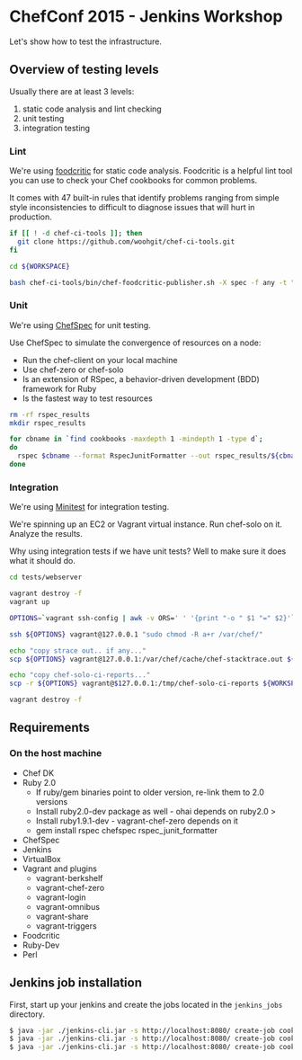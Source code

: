 # ChefConf 2015 - Jenkins Workshop

Let's show how to test the infrastructure.

## Overview of testing levels

Usually there are at least 3 levels:

1. static code analysis and lint checking
2. unit testing
3. integration testing

### Lint

We're using [foodcritic](https://foodcritic.io) for static code analysis. Foodcritic is a helpful lint tool you can use to check your Chef cookbooks for common problems.

It comes with 47 built-in rules that identify problems ranging from simple style inconsistencies to difficult to diagnose issues that will hurt in production.

```bash
if [[ ! -d chef-ci-tools ]]; then
  git clone https://github.com/woohgit/chef-ci-tools.git
fi

cd ${WORKSPACE}

bash chef-ci-tools/bin/chef-foodcritic-publisher.sh -X spec -f any -t "~FC003"
```

### Unit

We're using [ChefSpec](https://docs.chef.io/chefspec.html) for unit testing.

Use ChefSpec to simulate the convergence of resources on a node:

- Run the chef-client on your local machine
- Use chef-zero or chef-solo
- Is an extension of RSpec, a behavior-driven development (BDD) framework for Ruby
- Is the fastest way to test resources

```bash
rm -rf rspec_results
mkdir rspec_results

for cbname in `find cookbooks -maxdepth 1 -mindepth 1 -type d`;
do
  rspec $cbname --format RspecJunitFormatter --out rspec_results/${cbname}-results.xml
done
```



### Integration

We're using [Minitest](https://github.com/seattlerb/minitest) for integration testing.

We're spinning up an EC2 or Vagrant virtual instance. Run chef-solo on it. Analyze the results.

Why using integration tests if we have unit tests? Well to make sure it does what it should do.

```bash
cd tests/webserver

vagrant destroy -f
vagrant up

OPTIONS=`vagrant ssh-config | awk -v ORS=' ' '{print "-o " $1 "=" $2}'`

ssh ${OPTIONS} vagrant@127.0.0.1 "sudo chmod -R a+r /var/chef/"

echo "copy strace out.. if any..."
scp ${OPTIONS} vagrant@127.0.0.1:/var/chef/cache/chef-stacktrace.out ${WORKSPACE}/chef-stacktrace.out

echo "copy chef-solo-ci-reports..."
scp -r ${OPTIONS} vagrant@$127.0.0.1:/tmp/chef-solo-ci-reports ${WORKSPACE}/

vagrant destroy -f

```

## Requirements

### On the host machine

- Chef DK
- Ruby 2.0
	- If ruby/gem binaries point to older version, re-link them to 2.0 versions
	- Install ruby2.0-dev package as well - ohai depends on ruby2.0 >
	- Install ruby1.9.1-dev - vagrant-chef-zero depends on it
	- gem install rspec chefspec rspec_junit_formatter
- ChefSpec
- Jenkins
- VirtualBox
- Vagrant and plugins
	- vagrant-berkshelf
	- vagrant-chef-zero
	- vagrant-login
	- vagrant-omnibus
	- vagrant-share
	- vagrant-triggers
- Foodcritic
- Ruby-Dev
- Perl


## Jenkins job installation

First, start up your jenkins and create the jobs located in the `jenkins_jobs` directory.

```bash
$ java -jar ./jenkins-cli.jar -s http://localhost:8080/ create-job cookbooks-lint-check < jenkins_jobs/cookbooks-lint-check.config.xml
$ java -jar ./jenkins-cli.jar -s http://localhost:8080/ create-job cookbooks-unit-tests < jenkins_jobs/cookbooks-unit-tests.config.xml
$ java -jar ./jenkins-cli.jar -s http://localhost:8080/ create-job cookbooks-integration-tests < jenkins_jobs/cookbooks-integration-tests.config.xml
```
